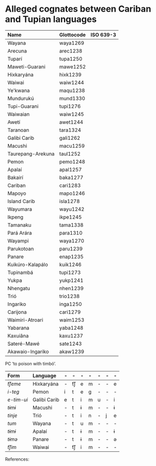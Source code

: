 # Alleged cognates between Cariban and Tupian languages


| Name | Glottocode | ISO 639-3 |
| :-- | :-- | :-- |
| Wayana | waya1269 |  |
| Arecuna | arec1238 |  |
| Tuparí | tupa1250 |  |
| Maweti-Guarani | mawe1252 |  |
| Hixkaryána | hixk1239 |  |
| Waiwai | waiw1244 |  |
| Ye'kwana | maqu1238 |  |
| Mundurukú | mund1330 |  |
| Tupi-Guarani | tupi1276 |  |
| Waiwaian | waiw1245 |  |
| Awetí | awet1244 |  |
| Taranoan | tara1324 |  |
| Galibi Carib | gali1262 |  |
| Macushi | macu1259 |  |
| Taurepang-Arekuna | taul1252 |  |
| Pemon | pemo1248 |  |
| Apalaí | apal1257 |  |
| Bakairí | baka1277 |  |
| Cariban | cari1283 |  |
| Mapoyo | mapo1246 |  |
| Island Carib | isla1278 |  |
| Wayumara | wayu1242 |  |
| Ikpeng | ikpe1245 |  |
| Tamanaku | tama1338 |  |
| Pará Arára | para1310 |  |
| Wayampi | waya1270 |  |
| Parukotoan | paru1239 |  |
| Panare | enap1235 |  |
| Kuikúro-Kalapálo | kuik1246 |  |
| Tupinambá | tupi1273 |  |
| Yukpa | yukp1241 |  |
| Nhengatu | nhen1239 |  |
| Trió | trio1238 |  |
| Ingariko | inga1250 |  |
| Carijona | cari1279 |  |
| Waimiri-Atroari | waim1253 |  |
| Yabarana | yaba1248 |  |
| Kaxuiâna | kaxu1237 |  |
| Sateré-Mawé | sate1243 |  |
| Akawaio-Ingariko | akaw1239 |  |




PC ‘to poison with timbó’.


| Form | Language | - | - | - | - | - | - | - | 
| :-- | :-- |  :-- |  :-- |  :-- |  :-- |  :-- |  :-- |  :-- | 
| _t͡ʃeme_ | Hixkaryána | - | t͡ʃ | e | m | - | - | e | 
| _i-teg_ | Pemon | i | t | e | g | - | - | - | 
| _e-tim-ui_ | Galibi Carib | e | t | i | m | u | - | i | 
| _tɨmɨ_ | Macushi | - | t | ɨ | m | - | - | ɨ | 
| _tinje_ | Trió | - | t | i | n | - | j | e | 
| _tum_ | Wayana | - | t | u | m | - | - | - | 
| _tɨmɨ_ | Apalaí | - | t | ɨ | m | - | - | ɨ | 
| _tɨmə_ | Panare | - | t | ɨ | m | - | - | ə | 
| _t͡ʃim_ | Waiwai | - | t͡ʃ | i | m | - | - | - | 


References:
